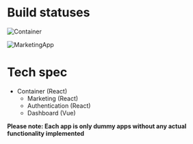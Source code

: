# Build statuses

![Container](https://github.com/esplito/mfe-react-vue-module-federation-example/actions/workflows/container.yml/badge.svg)

![MarketingApp](https://github.com/esplito/mfe-react-vue-module-federation-example/actions/workflows/marketing.yml/badge.svg)

# Tech spec

- Container (React)
  - Marketing (React)
  - Authentication (React)
  - Dashboard (Vue)

**Please note: Each app is only dummy apps without any actual functionality implemented**

